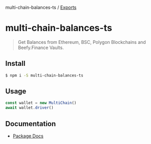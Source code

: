 multi-chain-balances-ts / [Exports](modules.md)

# multi-chain-balances-ts
> Get Balances from Ethereum, BSC, Polygon Blockchains and Beefy.Finance Vaults.

## Install
``` bash
$ npm i -S multi-chain-balances-ts
```

## Usage
``` javascript
const wallet = new MultiChain()
await wallet.driver()
```

## Documentation
* [Package Docs](docs/globals.md)
